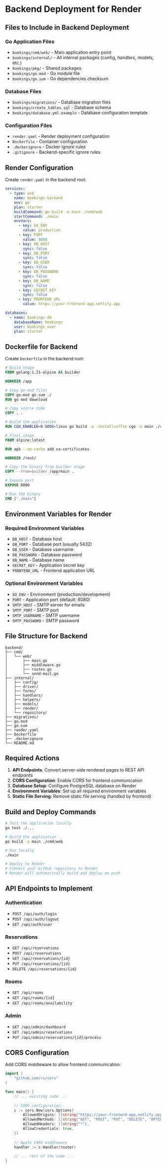 # Backend Deployment for Render

## Files to Include in Backend Deployment

### Go Application Files
- `bookings/cmd/web/` - Main application entry point
- `bookings/internal/` - All internal packages (config, handlers, models, etc.)
- `bookings/pkg/` - Shared packages
- `bookings/go.mod` - Go module file
- `bookings/go.sum` - Go dependencies checksum

### Database Files
- `bookings/migrations/` - Database migration files
- `bookings/create_tables.sql` - Database schema
- `bookings/database.yml.example` - Database configuration template

### Configuration Files
- `render.yaml` - Render deployment configuration
- `Dockerfile` - Container configuration
- `.dockerignore` - Docker ignore rules
- `.gitignore` - Backend-specific ignore rules

## Render Configuration

Create `render.yaml` in the backend root:
```yaml
services:
  - type: web
    name: bookings-backend
    env: go
    plan: starter
    buildCommand: go build -o main ./cmd/web
    startCommand: ./main
    envVars:
      - key: GO_ENV
        value: production
      - key: PORT
        value: 8080
      - key: DB_HOST
        sync: false
      - key: DB_PORT
        sync: false
      - key: DB_USER
        sync: false
      - key: DB_PASSWORD
        sync: false
      - key: DB_NAME
        sync: false
      - key: SECRET_KEY
        sync: false
      - key: FRONTEND_URL
        value: https://your-frontend-app.netlify.app

databases:
  - name: bookings-db
    databaseName: bookings
    user: bookings_user
    plan: starter
```

## Dockerfile for Backend

Create `Dockerfile` in the backend root:
```dockerfile
# Build stage
FROM golang:1.21-alpine AS builder

WORKDIR /app

# Copy go mod files
COPY go.mod go.sum ./
RUN go mod download

# Copy source code
COPY . .

# Build the application
RUN CGO_ENABLED=0 GOOS=linux go build -a -installsuffix cgo -o main ./cmd/web

# Final stage
FROM alpine:latest

RUN apk --no-cache add ca-certificates

WORKDIR /root/

# Copy the binary from builder stage
COPY --from=builder /app/main .

# Expose port
EXPOSE 8080

# Run the binary
CMD ["./main"]
```

## Environment Variables for Render

### Required Environment Variables
- `DB_HOST` - Database host
- `DB_PORT` - Database port (usually 5432)
- `DB_USER` - Database username
- `DB_PASSWORD` - Database password
- `DB_NAME` - Database name
- `SECRET_KEY` - Application secret key
- `FRONTEND_URL` - Frontend application URL

### Optional Environment Variables
- `GO_ENV` - Environment (production/development)
- `PORT` - Application port (default: 8080)
- `SMTP_HOST` - SMTP server for emails
- `SMTP_PORT` - SMTP port
- `SMTP_USERNAME` - SMTP username
- `SMTP_PASSWORD` - SMTP password

## File Structure for Backend
```
backend/
├── cmd/
│   └── web/
│       ├── main.go
│       ├── middleware.go
│       ├── routes.go
│       └── send-mail.go
├── internal/
│   ├── config/
│   ├── driver/
│   ├── forms/
│   ├── handlers/
│   ├── helpers/
│   ├── models/
│   ├── render/
│   └── repository/
├── migrations/
├── go.mod
├── go.sum
├── render.yaml
├── Dockerfile
├── .dockerignore
└── README.md
```

## Required Actions

1. **API Endpoints**: Convert server-side rendered pages to REST API endpoints
2. **CORS Configuration**: Enable CORS for frontend communication
3. **Database Setup**: Configure PostgreSQL database on Render
4. **Environment Variables**: Set up all required environment variables
5. **Static File Serving**: Remove static file serving (handled by frontend)

## Build and Deploy Commands

```bash
# Test the application locally
go test ./...

# Build the application
go build -o main ./cmd/web

# Run locally
./main

# Deploy to Render
# Connect your GitHub repository to Render
# Render will automatically build and deploy on push
```

## API Endpoints to Implement

### Authentication
- `POST /api/auth/login`
- `POST /api/auth/logout`
- `GET /api/auth/user`

### Reservations
- `GET /api/reservations`
- `POST /api/reservations`
- `GET /api/reservations/{id}`
- `PUT /api/reservations/{id}`
- `DELETE /api/reservations/{id}`

### Rooms
- `GET /api/rooms`
- `GET /api/rooms/{id}`
- `GET /api/rooms/availability`

### Admin
- `GET /api/admin/dashboard`
- `GET /api/admin/reservations`
- `PUT /api/admin/reservations/{id}/process`

## CORS Configuration

Add CORS middleware to allow frontend communication:
```go
import (
    "github.com/rs/cors"
)

func main() {
    // ... existing code ...
    
    // CORS configuration
    c := cors.New(cors.Options{
        AllowedOrigins: []string{"https://your-frontend-app.netlify.app"},
        AllowedMethods: []string{"GET", "POST", "PUT", "DELETE", "OPTIONS"},
        AllowedHeaders: []string{"*"},
        AllowCredentials: true,
    })
    
    // Apply CORS middleware
    handler := c.Handler(router)
    
    // ... rest of the code ...
}
``` 